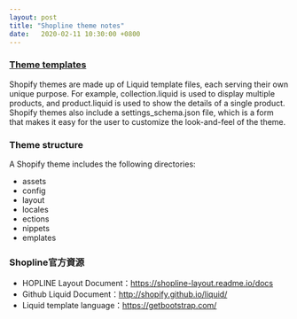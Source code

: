 ```yaml
---
layout: post
title: "Shopline theme notes"
date:   2020-02-11 10:30:00 +0800
---
```


### [Theme templates](https://help.shopify.com/en/themes/development/templates)
Shopify themes are made up of Liquid template files, each serving their own unique purpose. For example, collection.liquid is used to display multiple products, and product.liquid is used to show the details of a single product. Shopify themes also include a settings_schema.json file, which is a form that makes it easy for the user to customize the look-and-feel of the theme.

### Theme structure
A Shopify theme includes the following directories:

- assets
- config
- layout
- locales
- ections
- nippets
- emplates

### Shopline官方資源
- HOPLINE Layout Document：https://shopline-layout.readme.io/docs
- Github Liquid Document：http://shopify.github.io/liquid/
- Liquid template language：https://getbootstrap.com/

